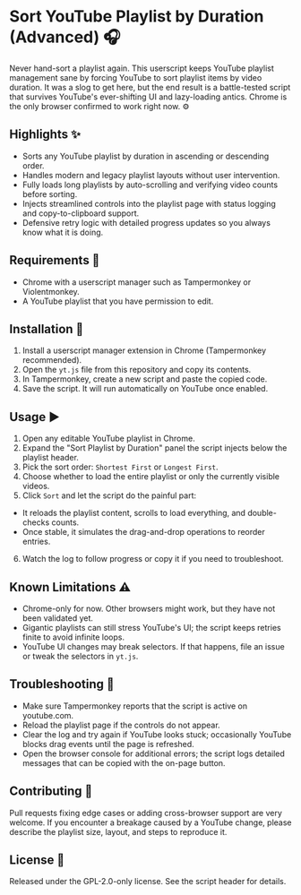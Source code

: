 # Sort YouTube Playlist by Duration (Advanced) 🎧

Never hand-sort a playlist again. This userscript keeps YouTube playlist management sane by forcing YouTube to sort playlist items by video duration. It was a slog to get here, but the end result is a battle-tested script that survives YouTube's ever-shifting UI and lazy-loading antics. Chrome is the only browser confirmed to work right now. ⚙️

## Highlights ✨
- Sorts any YouTube playlist by duration in ascending or descending order.
- Handles modern and legacy playlist layouts without user intervention.
- Fully loads long playlists by auto-scrolling and verifying video counts before sorting.
- Injects streamlined controls into the playlist page with status logging and copy-to-clipboard support.
- Defensive retry logic with detailed progress updates so you always know what it is doing.

## Requirements 🧰
- Chrome with a userscript manager such as Tampermonkey or Violentmonkey.
- A YouTube playlist that you have permission to edit.

## Installation 🚀
1. Install a userscript manager extension in Chrome (Tampermonkey recommended).
2. Open the `yt.js` file from this repository and copy its contents.
3. In Tampermonkey, create a new script and paste the copied code.
4. Save the script. It will run automatically on YouTube once enabled.

## Usage ▶️
1. Open any editable YouTube playlist in Chrome.
2. Expand the "Sort Playlist by Duration" panel the script injects below the playlist header.
3. Pick the sort order: `Shortest First` or `Longest First`.
4. Choose whether to load the entire playlist or only the currently visible videos.
5. Click `Sort` and let the script do the painful part:
  - It reloads the playlist content, scrolls to load everything, and double-checks counts.
  - Once stable, it simulates the drag-and-drop operations to reorder entries.
6. Watch the log to follow progress or copy it if you need to troubleshoot.

## Known Limitations ⚠️
- Chrome-only for now. Other browsers might work, but they have not been validated yet.
- Gigantic playlists can still stress YouTube's UI; the script keeps retries finite to avoid infinite loops.
- YouTube UI changes may break selectors. If that happens, file an issue or tweak the selectors in `yt.js`.

## Troubleshooting 🧯
- Make sure Tampermonkey reports that the script is active on youtube.com.
- Reload the playlist page if the controls do not appear.
- Clear the log and try again if YouTube looks stuck; occasionally YouTube blocks drag events until the page is refreshed.
- Open the browser console for additional errors; the script logs detailed messages that can be copied with the on-page button.

## Contributing 🤝
Pull requests fixing edge cases or adding cross-browser support are very welcome. If you encounter a breakage caused by a YouTube change, please describe the playlist size, layout, and steps to reproduce it.

## License 📄
Released under the GPL-2.0-only license. See the script header for details.
